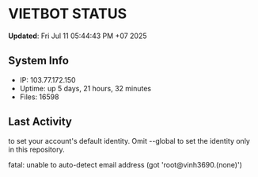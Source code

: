 # VIETBOT STATUS
**Updated**: Fri Jul 11 05:44:43 PM +07 2025

## System Info
- IP: 103.77.172.150
- Uptime: up 5 days, 21 hours, 32 minutes
- Files: 16598

## Last Activity

to set your account's default identity.
Omit --global to set the identity only in this repository.

fatal: unable to auto-detect email address (got 'root@vinh3690.(none)')

